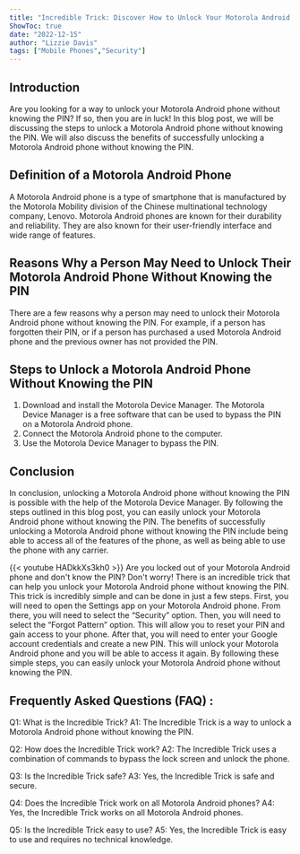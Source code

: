 ```yaml
---
title: "Incredible Trick: Discover How to Unlock Your Motorola Android Phone Without Knowing the PIN!"
ShowToc: true 
date: "2022-12-15"
author: "Lizzie Davis" 
tags: ["Mobile Phones","Security"]
---
```

## Introduction
Are you looking for a way to unlock your Motorola Android phone without knowing the PIN? If so, then you are in luck! In this blog post, we will be discussing the steps to unlock a Motorola Android phone without knowing the PIN. We will also discuss the benefits of successfully unlocking a Motorola Android phone without knowing the PIN. 

## Definition of a Motorola Android Phone
A Motorola Android phone is a type of smartphone that is manufactured by the Motorola Mobility division of the Chinese multinational technology company, Lenovo. Motorola Android phones are known for their durability and reliability. They are also known for their user-friendly interface and wide range of features. 

## Reasons Why a Person May Need to Unlock Their Motorola Android Phone Without Knowing the PIN
There are a few reasons why a person may need to unlock their Motorola Android phone without knowing the PIN. For example, if a person has forgotten their PIN, or if a person has purchased a used Motorola Android phone and the previous owner has not provided the PIN. 

## Steps to Unlock a Motorola Android Phone Without Knowing the PIN
1. Download and install the Motorola Device Manager. The Motorola Device Manager is a free software that can be used to bypass the PIN on a Motorola Android phone. 
2. Connect the Motorola Android phone to the computer. 
3. Use the Motorola Device Manager to bypass the PIN. 

## Conclusion
In conclusion, unlocking a Motorola Android phone without knowing the PIN is possible with the help of the Motorola Device Manager. By following the steps outlined in this blog post, you can easily unlock your Motorola Android phone without knowing the PIN. The benefits of successfully unlocking a Motorola Android phone without knowing the PIN include being able to access all of the features of the phone, as well as being able to use the phone with any carrier.

{{< youtube HADkkXs3kh0 >}} 
Are you locked out of your Motorola Android phone and don't know the PIN? Don't worry! There is an incredible trick that can help you unlock your Motorola Android phone without knowing the PIN. This trick is incredibly simple and can be done in just a few steps. First, you will need to open the Settings app on your Motorola Android phone. From there, you will need to select the “Security” option. Then, you will need to select the “Forgot Pattern” option. This will allow you to reset your PIN and gain access to your phone. After that, you will need to enter your Google account credentials and create a new PIN. This will unlock your Motorola Android phone and you will be able to access it again. By following these simple steps, you can easily unlock your Motorola Android phone without knowing the PIN.

## Frequently Asked Questions (FAQ) :
Q1: What is the Incredible Trick? 
A1: The Incredible Trick is a way to unlock a Motorola Android phone without knowing the PIN.

Q2: How does the Incredible Trick work?
A2: The Incredible Trick uses a combination of commands to bypass the lock screen and unlock the phone.

Q3: Is the Incredible Trick safe?
A3: Yes, the Incredible Trick is safe and secure.

Q4: Does the Incredible Trick work on all Motorola Android phones?
A4: Yes, the Incredible Trick works on all Motorola Android phones.

Q5: Is the Incredible Trick easy to use?
A5: Yes, the Incredible Trick is easy to use and requires no technical knowledge.


